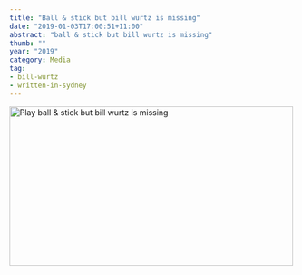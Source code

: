 ```yaml
---
title: "Ball & stick but bill wurtz is missing"
date: "2019-01-03T17:00:51+11:00"
abstract: "ball & stick but bill wurtz is missing"
thumb: ""
year: "2019"
category: Media
tag:
- bill-wurtz
- written-in-sydney
---
```

<p><a href="https://www.youtube.com/watch?v=e6IGZB7KEUg" title="Play ball & stick but bill wurtz is missing"><img src="https://rubenerd.com/files/2019/yt-e6IGZB7KEUg@1x.jpg" srcset="https://rubenerd.com/files/2019/yt-e6IGZB7KEUg@1x.jpg 1x, https://rubenerd.com/files/2019/yt-e6IGZB7KEUg@2x.jpg 2x" alt="Play ball & stick but bill wurtz is missing" style="width:500px;height:281px;" /></a></p>

